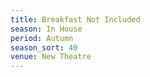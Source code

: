 ```yaml
---
title: Breakfast Not Included
season: In House
period: Autumn
season_sort: 40
venue: New Theatre
---
```



